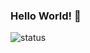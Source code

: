 ### Hello World! 👋

![status](https://nocache.advaith.workers.dev?url=https://img.shields.io/endpoint?url=https://dev.discordprofiles.me/api/badge/status/729216428829442069?simple=true)

<!--
**rammamia/rammamia** is a ✨ _special_ ✨ repository because its `README.md` (this file) appears on your GitHub profile.

Here are some ideas to get you started:

- 🔭 I’m currently working on ...
- 🌱 I’m currently learning ...
- 👯 I’m looking to collaborate on ...
- 🤔 I’m looking for help with ...
- 💬 Ask me about ...
- 📫 How to reach me: ...
- 😄 Pronouns: ...
- ⚡ Fun fact: ...
-->

